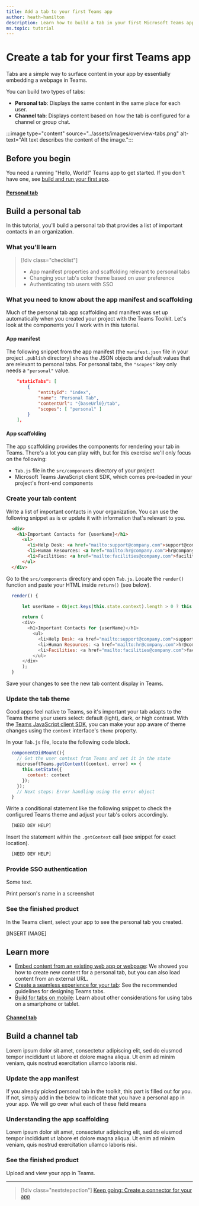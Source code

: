 ```yaml
---
title: Add a tab to your first Teams app
author: heath-hamilton
description: Learn how to build a tab in your first Microsoft Teams app.
ms.topic: tutorial
---
```

# Create a tab for your first Teams app

Tabs are a simple way to surface content in your app by essentially embedding a webpage in Teams.

You can build two types of tabs:

* **Personal tab**: Displays the same content in the same place for each user.
* **Channel tab**: Displays content based on how the tab is configured for a channel or group chat.

:::image type="content" source="../assets/images/overview-tabs.png" alt-text="Alt text describes the content of the image.":::

## Before you begin

You need a running "Hello, World!" Teams app to get started. If you don't have one, see [build and run your first app](../build-your-first-app/build-and-run.md).

#### [Personal tab](#tab/personal-app)

## Build a personal tab

In this tutorial, you'll build a personal tab that provides a list of important contacts in an organization.

### What you'll learn

> [!div class="checklist"]
>
> * App manifest properties and scaffolding relevant to personal tabs
> * Changing your tab's color theme based on user preference
> * Authenticating tab users with SSO

### What you need to know about the app manifest and scaffolding

Much of the personal tab app scaffolding and manifest was set up automatically when you created your project with the Teams Toolkit. Let's look at the components you'll work with in this tutorial.

#### App manifest

The following snippet from the app manifest (the `manifest.json` file in your project `.publish` directory) shows the JSON objects and default values that are relevant to personal tabs. For personal tabs, the `"scopes"` key only needs a `"personal"` value.

```json
    "staticTabs": [
        {
            "entityId": "index",
            "name": "Personal Tab",
            "contentUrl": "{baseUrl0}/tab",
            "scopes": [ "personal" ]
        }
    ],
```

#### App scaffolding

The app scaffolding provides the components for rendering your tab in Teams. There's a lot you can play with, but for this exercise we'll only focus on the following:

* `Tab.js` file in the `src/components` directory of your project
* Microsoft Teams JavaScript client SDK, which comes pre-loaded in your project's front-end components

### Create your tab content

Write a list of important contacts in your organization. You can use the following snippet as is or update it with information that's relevant to you.

```html
  <div>
    <h1>Important Contacts for {userName}</h1>
      <ul>
        <li>Help Desk: <a href="mailto:support@company.com">support@company.com</a></li>
        <li>Human Resources: <a href="mailto:hr@company.com">hr@company.com</a></li>
        <li>Facilities: <a href="mailto:facilities@company.com">facilities@company.com</a></li>
      </ul>
  </div>
```

Go to the `src/components` directory and open `Tab.js`. Locate the `render()` function and paste your HTML inside `return()` (see below).

```Javascript
  render() {

      let userName = Object.keys(this.state.context).length > 0 ? this.state.context['upn'] : "";

      return (
      <div>
        <h1>Important Contacts for {userName}</h1>
          <ul>
            <li>Help Desk: <a href="mailto:support@company.com">support@company.com</a></li>
            <li>Human Resources: <a href="mailto:hr@company.com">hr@company.com</a></li>
            <li>Facilities: <a href="mailto:facilities@company.com">facilities@company.com</a></li>
          </ul>
      </div>
      );
  }
```

Save your changes to see the new tab content display in Teams.

### Update the tab theme

Good apps feel native to Teams, so it's important your tab adapts to the Teams theme your users select: default (light), dark, or high contrast. With the [Teams JavaScript client SDK](/javascript/api/overview/msteams-client), you can make your app aware of theme changes using the `context` interface's `theme` property.

In your `Tab.js` file, locate the following code block.

```Javascript
  componentDidMount(){
    // Get the user context from Teams and set it in the state
    microsoftTeams.getContext((context, error) => {
      this.setState({
        context: context
      });
    });
    // Next steps: Error handling using the error object
  }
```

Write a conditional statement like the following snippet to check the configured Teams theme and adjust your tab's colors accordingly.

```Javascript
  [NEED DEV HELP]
```

Insert the statement within the `.getContext` call (see snippet for exact location).

```Javascript
  [NEED DEV HELP]
```

### Provide SSO authentication

Some text. 

Print person's name in a screenshot

### See the finished product

In the Teams client, select your app to see the personal tab you created.

[INSERT IMAGE]

## Learn more

* [Embed content from an existing web app or webpage](../tabs/how-to/add-tab#tab-requirements): We showed you how to create new content for a personal tab, but you can also load content from an external URL.
* [Create a seamless experience for your tab](): See the recommended guidelines for designing Teams tabs.
* [Build for tabs on mobile](): Learn about other considerations for using tabs on a smartphone or tablet.

#### [Channel tab](#tab/channel-tab)

## Build a channel tab

Lorem ipsum dolor sit amet, consectetur adipiscing elit, sed do eiusmod tempor incididunt ut labore et dolore magna aliqua. Ut enim ad minim veniam, quis nostrud exercitation ullamco laboris nisi.

### Update the app manifest

If you already picked personal tab in the toolkit, this part is filled out for you. If not, simply add in the below to indicate that you have a personal app in your app. We will go over what each of these field means

### Understanding the app scaffolding

Lorem ipsum dolor sit amet, consectetur adipiscing elit, sed do eiusmod tempor incididunt ut labore et dolore magna aliqua. Ut enim ad minim veniam, quis nostrud exercitation ullamco laboris nisi.

### See the finished product

Upload and view your app in Teams.

---

> [!div class="nextstepaction"]
> [Keep going: Create a connector for your app](../build-your-first-app/add-connector.md)
